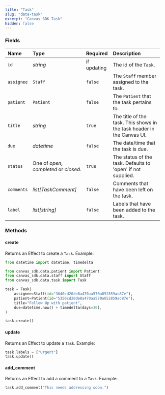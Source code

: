 ```yaml
---
title: "Task"
slug: "data-task"
excerpt: "Canvas SDK Task"
hidden: false
---
```


### Fields

| Name       | Type                                    | Required     | Description                                                            |
|:-----------|:----------------------------------------|:-------------|:-----------------------------------------------------------------------|
| `id`       | _string_                                |  if updating | The id of the `Task`.                                                  |
| `assignee` | `Staff`                                 | `false`      | The `Staff` member assigned to the task.                               |
| `patient`  | `Patient`                               | `false`      | The `Patient` that the task pertains to.                               |
| `title`    | _string_                                | `true`       | The title of the task. This shows in the task header in the Canvas UI. |
| `due`      | _datetime_                              | `false`      | The date/time that the task is due.                                    |
| `status`   | One of _open_, _completed_ or _closed_. | `true`       | The status of the task. Defaults to 'open' if not supplied.            |
| `comments` | _list[TaskComment]_                     | `false`      | Comments that have been left on the task.                              |
| `label`    | _list[string]_                          | `false`      | Labels that have been added to the task.                               |

### Methods

#### create

Returns an Effect to create a `Task`. Example:

```python
from datetime import datetime, timedelta

from canvas_sdk.data.patient import Patient
from canvas_sdk.data.staff import Staff
from canvas_sdk.data.task import Task

task = Task(
    assignee=Staff(id="3640cd20de8a470aa570a852859ac87e"),
    patient=Patient(id="5350cd20de8a470aa570a852859ac87e"),
    title="Follow Up with patient",
    due=datetime.now() + timedelta(days=30),
)

task.create()
```

#### update

Returns an Effect to update a `Task`. Example:

```python
task.labels = ["Urgent"]
task.update()
```

#### add_comment

Returns an Effect to add a comment to a `Task`. Example:

```python
task.add_comment("This needs addressing soon.")
```
